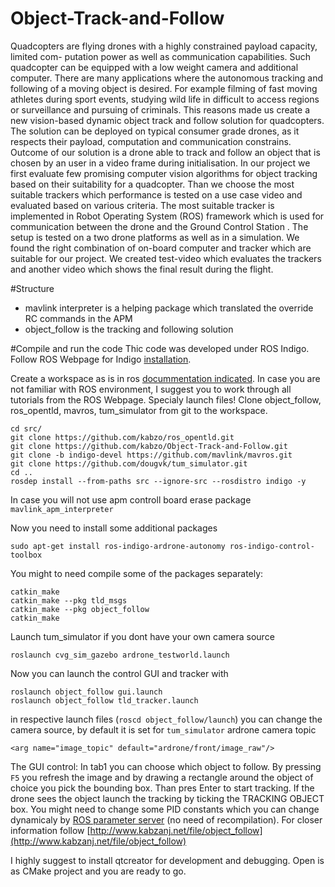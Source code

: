 # Object-Track-and-Follow

Quadcopters are flying drones with a highly constrained payload capacity, limited com-
putation power as well as communication capabilities. Such quadcopter can be equipped
with a low weight camera and additional computer. There are many applications where
the autonomous tracking and following of a moving object is desired. For example filming
of fast moving athletes during sport events, studying wild life in difficult to access regions
or surveillance and pursuing of criminals.
This reasons made us create a new vision-based dynamic object track and follow solution
for quadcopters. The solution can be deployed on typical consumer grade drones, as
it respects their payload, computation and communication constrains. Outcome of our
solution is a drone able to track and follow an object that is chosen by an user in a video
frame during initialisation.
In our project we first evaluate few promising computer vision algorithms for object
tracking based on their suitability for a quadcopter. Than we choose the most suitable
trackers which performance is tested on a use case video and evaluated based on various
criteria. The most suitable tracker is implemented in
Robot Operating System (ROS)
framework which is used for communication between the drone and the
Ground Control
Station
. The setup is tested on a two drone platforms as well as in a simulation.
We found the right combination of on-board computer and tracker which are suitable for
our project. We created test-video which evaluates the trackers and another video which
shows the final result during the flight.

#Structure
<ul>
<li>mavlink interpreter is a helping package which translated the override RC commands in the APM</li>
<li>object_follow is the tracking and following solution</li>
</ul>

#Compile and run the code
Thic code was developed under ROS Indigo. Follow ROS Webpage for Indigo [installation](http://wiki.ros.org/indigo/Installation/Ubuntu). 

Create a workspace as is in ros [docummentation indicated](http://wiki.ros.org/ROS/Tutorials/InstallingandConfiguringROSEnvironment).
In case you are not familiar with ROS environment, I suggest you to work through all tutorials from the ROS Webpage. Specialy launch files!
Clone object_follow, ros_opentld, mavros, tum_simulator from git to the workspace. 

```
cd src/
git clone https://github.com/kabzo/ros_opentld.git
git clone https://github.com/kabzo/Object-Track-and-Follow.git
git clone -b indigo-devel https://github.com/mavlink/mavros.git
git clone https://github.com/dougvk/tum_simulator.git
cd ..
rosdep install --from-paths src --ignore-src --rosdistro indigo -y

```
In case you will not use apm controll board erase package ```mavlink_apm_interpreter```

Now you need to install some additional packages
```
sudo apt-get install ros-indigo-ardrone-autonomy ros-indigo-control-toolbox
```
You might to need compile some of the packages separately:
```
catkin_make
catkin_make --pkg tld_msgs
catkin_make --pkg object_follow
catkin_make
```

Launch tum_simulator if you dont have your own camera source
```
roslaunch cvg_sim_gazebo ardrone_testworld.launch
```

Now you can launch the control GUI and tracker with 
```
roslaunch object_follow gui.launch
roslaunch object_follow tld_tracker.launch 
```

in respective launch files (```roscd object_follow/launch```) you can change the camera source, by default it is set for ```tum_simulator``` ardrone camera topic
```
<arg name="image_topic" default="ardrone/front/image_raw"/>
```

The GUI control:
In tab1 you can choose which object to follow. By pressing ```F5``` you refresh the image and by drawing a rectangle around the object of choice you pick the bounding box. Than pres Enter to start tracking. If the drone sees the object launch the tracking by ticking the TRACKING OBJECT box. You might need to change some PID constants which you can change dynamicaly by [ROS parameter server](http://wiki.ros.org/rqt) (no need of recompilation).
For closer information follow [http://www.kabzanj.net/file/object_follow](http://www.kabzanj.net/file/object_follow)

I highly suggest to install qtcreator for development and debugging. Open is as CMake project and you are ready to go.


